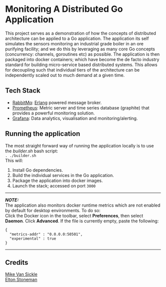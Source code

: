 # Monitoring A Distributed Go Application
This project serves as a demonstration of how the concepts of distributed architecture can be applied to a Go application. 
The application its self simulates the sensors monitoring an industrial grade boiler in an ore purifying facility; and we do this by leveraging as many core Go concepts (concurrency: channels, goroutines etc) as possible.
The application is then packaged into docker containers; which have become the de facto industry standard for building micro-service based distributed systems. This allows for decoupling such that individual tiers of the architecture can be independently scaled out to much demand at a given time.

## Tech Stack
* [RabbitMq](https://www.rabbitmq.com/): [Erlang](https://www.erlang.org/) powered message broker.
* [Prometheus](https://prometheus.io/): Metric server and time series database (graphite) that provides a powerful monitoring solution.
* [Grafana](https://grafana.com/): Data analytics, visualisation and monitoring/alerting.

## Running the application
The most straight forward way of running the application locally is to use the *builder.sh* bash script:  
`. ./builder.sh`   
This will:  
1. Install Go dependencies.
2. Build the individual services in the Go application.
3. Package the application into docker images.
4. Launch the stack; accessed on port `3000`

---
**_NOTE:_**  
The application also monitors docker runtime metrics which are not enabled by default for desktop environments.  To do so:  
Click the Docker icon in the toolbar, select **Preferences**, then select **Daemon**. Click **Advanced**.
If the file is currently empty, paste the following:

```
{
  "metrics-addr" : "0.0.0.0:50501",
  "experimental" : true
}
```
---

## Credits
[Mike Van Sickle](https://app.pluralsight.com/library/courses/go-build-distributed-applications/description)  
[Elton Stoneman](https://app.pluralsight.com/library/courses/monitoring-containerized-app-health-docker)